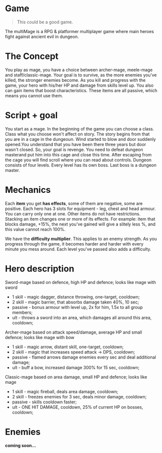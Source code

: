 # Game

> This could be a good game. 

The multiMage is a RPG & platformer multiplayer game where main heroes fight 
against ancient evil in dungeon.

# The Concept
You play as mage, you have a choice between archer-mage, meele-mage and 
staff/classic-mage. Your goal is to survive, as the more enemies you've killed,
the stronger enemies become. As you kill and progress with the game, your hero 
with his/her HP and damage from skills level up. You also can gain items that
boost characteristics. These items are all passive, which means you cannot use them.

# Script + goal
You start as a mage. In the beginning of the game you can choose a class.
Class what you choose won't affect on story.
The story begins from that you are in a cage in the dungeoun.
Wind started to blow and door suddenly opened.You understand that you have been 
there three years but door wasn't closed. So, your goal is revenge. You need to 
defeat dungeon masterand put him into this cage and close this time.
After escaping from the cage you will find scroll where you can read about controls. 
Dungeon consists of four levels. Every level has its own boss. Last boss is a dungeon master.


# Mechanics
Each **item** you get **has effects**, some of them are negative, some are positive.
Each hero has 3 slots for equipment - leg, chest and head armour. 
You can carry only one at one.
Other items do not have restrictions. 
Stacking an item changes one or more of its effects.
For example: item that blocks damage, +15%, the next you've gained will give a 
slitely less %, and this value cannot reach 100%.

We have the **difficulty multiplier**. This applies to an enemy strength.
As you progress through the game, it becomes harder and harder with every minute you mess around.
Each level you've passed also adds a difficulty.

# Hero description
Sword-mage based on defence, high HP and defence; looks like mage with sword
* 1 skill - magic dagger, distance throwing, one-target, cooldown;
* 2 skill - magic barrier, that absorbs damage taken 40%, 10 sec;
* passive - bonus armour with level up, 2x for him, 1.5x to all group members;
* ult - throws a sword into an area, which damages all around this area, cooldown;


Archer-mage based on attack speed/damage, average HP and small defence; looks like mage with bow
* 1 skill - magic arrow, distant skill, one-target, cooldown;
* 2 skill - magic that increases speed attack -> DPS, cooldown;
* passive - flamed arrows damage enemies every sec and deal additional damage;
* ult - buff a bow, increased damage 300% for 15 sec, cooldown;


Classic-mage based on area damage, small HP and defence; looks like mage
* 1 skill - magic fireball, deals area damage, cooldown;
* 2 skill - freezes enemies for 3 sec, deals minor damage, cooldown;
* passive - skills cooldown faster;
* ult - ONE HIT DAMAGE, cooldown, 25% of current HP on bosses, cooldown;



# Enemies

**coming soon...**



